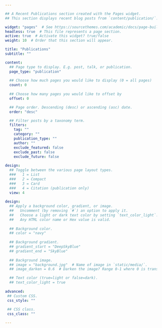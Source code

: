 ```yaml
---

## A Recent Publications section created with the Pages widget.
## This section displays recent blog posts from `content/publication/`.

widget: "pages"  # See https://sourcethemes.com/academic/docs/page-builder/
headless: true  # This file represents a page section.
active: true  # Activate this widget? true/false
weight: 10  # Order that this section will appear.

title: "Publications"
subtitle: ""

content:
  ## Page type to display. E.g. post, talk, or publication.
  page_type: "publication"
  
  ## Choose how much pages you would like to display (0 = all pages)
  count: 0
  
  ## Choose how many pages you would like to offset by
  offset: 0

  ## Page order. Descending (desc) or ascending (asc) date.
  order: "desc"

  ## Filter posts by a taxonomy term.
  filters:
    tag: ""
    category: ""
    publication_type: ""
    author: ""
    exclude_featured: false
    exclude_past: false
    exclude_future: false
  
design:
  ## Toggle between the various page layout types.
  ###   1 = List
  ###   2 = Compact
  ###   3 = Card
  ###   4 = Citation (publication only)
  view: 4
  
design:
  ## Apply a background color, gradient, or image.
  ##   Uncomment (by removing `#`) an option to apply it.
  ##   Choose a light or dark text color by setting `text_color_light`.
  ##   Any HTML color name or Hex value is valid.
    
  ## Background color.
  ## color = "navy"
  
  ## Background gradient.
  ## gradient_start = "DeepSkyBlue"
  ## gradient_end = "SkyBlue"
  
  ## Background image.
  ## image = "background.jpg"  # Name of image in `static/media/`.
  ## image_darken = 0.6  # Darken the image? Range 0-1 where 0 is transparent and 1 is opaque.

  ## Text color (true=light or false=dark).
  ## text_color_light = true  
  
advanced:
 ## Custom CSS. 
 css_style: ""
 
 ## CSS class.
 css_class: ""

---
```



